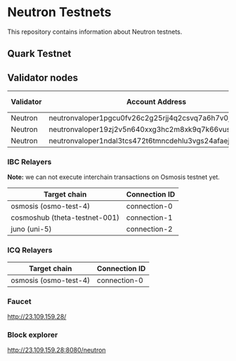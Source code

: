 # Neutron Testnets

This repository contains information about Neutron testnets.

## Quark Testnet

## Validator nodes

| Validator | Account Address                                       | Tendermint p2p endpoint | Tendermint RPC endpoint | REST endpoint       |
|-----------|-------------------------------------------------------|-------------------------|-------------------------|---------------------|
| Neutron   | neutronvaloper1pgcu0fv26c2g25rjj4q2csvq7a6h7v0jlcyj5a | 23.109.158.236:26656    | 23.109.158.236:26657    | 23.109.158.236:1317 |
| Neutron   | neutronvaloper19zj2v5n640xxg3hc2m8xk9q7k66vusdwvc4gru | 23.109.159.156:26656    | 23.109.159.156:26657    | 23.109.159.156:1317 |
| Neutron   | neutronvaloper1ndal3tcs472t6tmncdehlu3vgs24afaej3kdyw | 23.109.159.212:26656    | 23.109.159.212:26657    | 23.109.159.212:1317 |

### IBC Relayers

**Note:** we can not execute interchain transactions on Osmosis testnet yet.

| Target chain                  | Connection ID |
|-------------------------------|---------------|
| osmosis (osmo-test-4)         | connection-0  |
| cosmoshub (theta-testnet-001) | connection-1  |
| juno (uni-5)                  | connection-2  |

### ICQ Relayers

| Target chain          | Connection ID |
|-----------------------|---------------|
| osmosis (osmo-test-4) | connection-0  |


### Faucet

http://23.109.159.28/

### Block explorer

http://23.109.159.28:8080/neutron